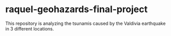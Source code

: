# raquel-geohazards-final-project
This repository is analyzing the tsunamis caused by the Valdivia earthquake in 3 different locations.
